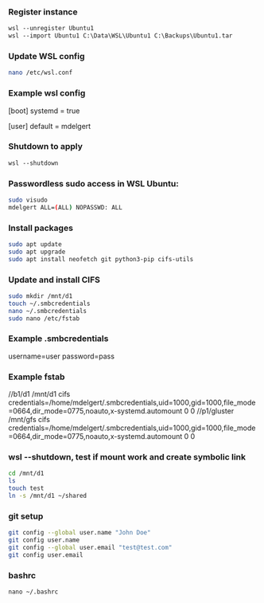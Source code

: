 ### Register instance
```ps
wsl --unregister Ubuntu1
wsl --import Ubuntu1 C:\Data\WSL\Ubuntu1 C:\Backups\Ubuntu1.tar
```

### Update WSL config
```bash
nano /etc/wsl.conf
```

### Example wsl config
[boot]
systemd = true

[user]
default = mdelgert

### Shutdown to apply
```ps
wsl --shutdown
```

### Passwordless sudo access in WSL Ubuntu:
```bash
sudo visudo
mdelgert ALL=(ALL) NOPASSWD: ALL
```

### Install packages
```bash
sudo apt update
sudo apt upgrade
sudo apt install neofetch git python3-pip cifs-utils
```

### Update and install CIFS
```bash
sudo mkdir /mnt/d1
touch ~/.smbcredentials
nano ~/.smbcredentials
sudo nano /etc/fstab
```

### Example .smbcredentials
username=user
password=pass

### Example fstab
//b1/d1 /mnt/d1 cifs credentials=/home/mdelgert/.smbcredentials,uid=1000,gid=1000,file_mode=0664,dir_mode=0775,noauto,x-systemd.automount 0 0
//p1/gluster /mnt/gfs cifs credentials=/home/mdelgert/.smbcredentials,uid=1000,gid=1000,file_mode=0664,dir_mode=0775,noauto,x-systemd.automount 0 0

### wsl --shutdown, test if mount work and create symbolic link
```bash
cd /mnt/d1
ls
touch test
ln -s /mnt/d1 ~/shared
```

### git setup
```bash
git config --global user.name "John Doe"
git config user.name
git config --global user.email "test@test.com"
git config user.email
```

### bashrc
```
nano ~/.bashrc
```